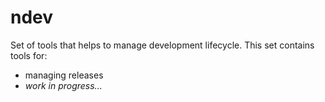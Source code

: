 # ndev

Set of tools that helps to manage development lifecycle. This set contains tools for:

- managing releases
- _work in progress..._
